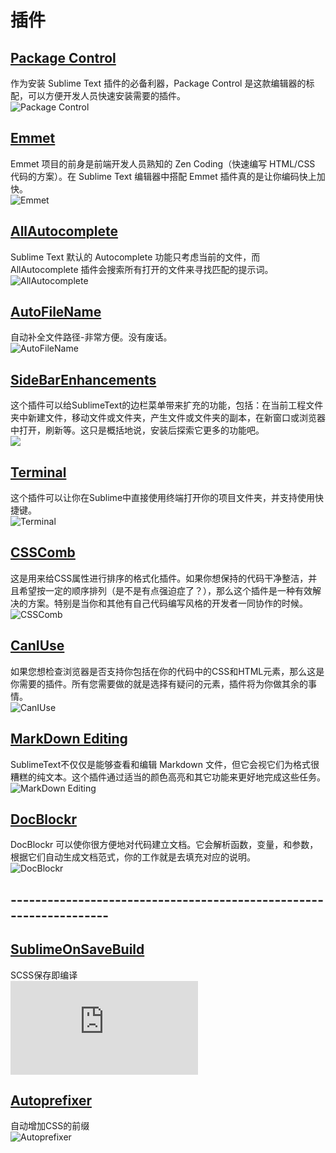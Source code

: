 # 插件

## [Package Control](https://sublime.wbond.net/installation)
作为安装 Sublime Text 插件的必备利器，Package Control 是这款编辑器的标配，可以方便开发人员快速安装需要的插件。<br>
![Package Control](http://www.php100.com/uploadfile/2014/1128/20141128102157759.png)

## [Emmet](http://emmet.io/)
Emmet 项目的前身是前端开发人员熟知的 Zen Coding（快速编写 HTML/CSS 代码的方案）。在 Sublime Text 编辑器中搭配 Emmet 插件真的是让你编码快上加快。<br>
![Emmet](http://www.php100.com/uploadfile/2014/1128/20141128102024668.jpg)

## [AllAutocomplete](https://github.com/alienhard/SublimeAllAutocomplete)
Sublime Text 默认的 Autocomplete 功能只考虑当前的文件，而 AllAutocomplete 插件会搜索所有打开的文件来寻找匹配的提示词。<br>
![AllAutocomplete](http://www.php100.com/uploadfile/2014/1128/20141128102034540.png)

## [AutoFileName](https://github.com/BoundInCode/AutoFileName)
自动补全文件路径-非常方便。没有废话。<br>
![AutoFileName](http://ww1.sinaimg.cn/large/7cc829d3gw1elzufip4n6j20m809hdgz.jpg)

## [SideBarEnhancements](https://github.com/titoBouzout/SideBarEnhancements/tree/st3)
这个插件可以给SublimeText的边栏菜单带来扩充的功能，包括：在当前工程文件夹中新建文件，移动文件或文件夹，产生文件或文件夹的副本，在新窗口或浏览器中打开，刷新等。这只是概括地说，安装后探索它更多的功能吧。<br>
![](http://static.oschina.net/uploads/img/201402/05081904_CJ8r.gif)

## [Terminal](https://github.com/wbond/sublime_terminal)
这个插件可以让你在Sublime中直接使用终端打开你的项目文件夹，并支持使用快捷键。<br>
![Terminal](http://static.oschina.net/uploads/img/201402/05081906_nKEI.gif)

## [CSSComb](http://csscomb.com/)
这是用来给CSS属性进行排序的格式化插件。如果你想保持的代码干净整洁，并且希望按一定的顺序排列（是不是有点强迫症了？），那么这个插件是一种有效解决的方案。特别是当你和其他有自己代码编写风格的开发者一同协作的时候。<br>
![CSSComb](http://static.oschina.net/uploads/img/201402/05081907_uOAC.gif)

## [CanIUse](http://azd325.github.io/sublime-text-caniuse/)
如果您想检查浏览器是否支持你包括在你的代码中的CSS和HTML元素，那么这是你需要的插件。所有您需要做的就是选择有疑问的元素，插件将为你做其余的事情。<br>
![CanIUse](http://static.oschina.net/uploads/img/201402/05081908_kT29.gif)

## [MarkDown Editing](https://github.com/SublimeText-Markdown/MarkdownEditing)
SublimeText不仅仅是能够查看和编辑 Markdown 文件，但它会视它们为格式很糟糕的纯文本。这个插件通过适当的颜色高亮和其它功能来更好地完成这些任务。<br>
![MarkDown Editing](http://static.oschina.net/uploads/img/201402/05081911_ustr.gif)

## [DocBlockr](https://github.com/spadgos/sublime-jsdocs)
DocBlockr 可以使你很方便地对代码建立文档。它会解析函数，变量，和参数，根据它们自动生成文档范式，你的工作就是去填充对应的说明。<br>
![DocBlockr](http://static.oschina.net/uploads/img/201402/05081912_8pCz.gif)

## -------------------------------------------------------------------

## [SublimeOnSaveBuild](https://github.com/alexnj/SublimeOnSaveBuild)
SCSS保存即编译 <br>
![sassguide](http://www.w3cplus.com/sassguide/index.html)

## [Autoprefixer](https://github.com/sindresorhus/sublime-autoprefixer)
自动增加CSS的前缀 <br>
![Autoprefixer](https://github.com/sindresorhus/sublime-autoprefixer/blob/master/screenshot.gif)
